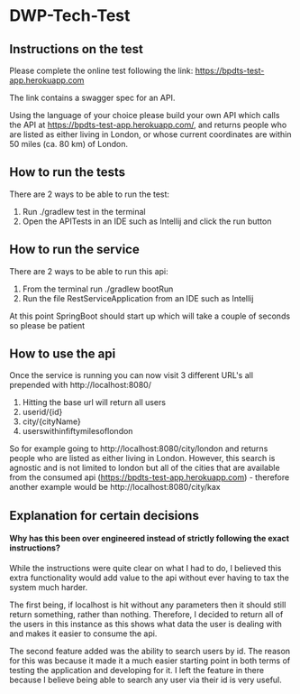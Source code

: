 # DWP-Tech-Test

## Instructions on the test
Please complete the online test following the link: https://bpdts-test-app.herokuapp.com

The link contains a swagger spec for an API.

Using the language of your choice please build your own API which calls the API at 
https://bpdts-test-app.herokuapp.com/, and returns people who are listed as either 
living in London, or whose current coordinates are within 50 miles (ca. 80 km) of London.

## How to run the tests
There are 2 ways to be able to run the test:
1. Run ./gradlew test in the terminal
2. Open the APITests in an IDE such as Intellij and click the run button

## How to run the service
There are 2 ways to be able to run this api:  
1. From the terminal run ./gradlew bootRun  
2. Run the file RestServiceApplication from an IDE such as Intellij

At this point SpringBoot should start up which will take a couple of seconds so please be patient

## How to use the api
Once the service is running you can now visit 3 different URL's all prepended with 
http://localhost:8080/

1. Hitting the base url will return all users
2. userid/{id}
3. city/{cityName}
4. userswithinfiftymilesoflondon

So for example going to http://localhost:8080/city/london and returns people who are listed as either 
living in London. However, this search is agnostic and is not limited to london but all of the cities
that are available from the consumed api (https://bpdts-test-app.herokuapp.com) - therefore another example
would be http://localhost:8080/city/kax

## Explanation for certain decisions
#### Why has this been over engineered instead of strictly following the exact instructions?

While the instructions were quite clear on what I had to do, I believed this extra functionality
would add value to the api without ever having to tax the system much harder.

The first being, if localhost is hit without any parameters then it should still return 
something, rather than nothing. Therefore, I decided to return all of the users in this instance 
as this shows what data the user is dealing with and makes it easier to consume the api.

The second feature added was the ability to search users by id. The reason for this was because it made it a 
much easier starting point in both terms of testing the application and developing for it. I left the feature in there 
because I believe being able to search any user via their id is very useful.


